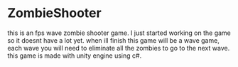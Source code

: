 # ZombieShooter
this is an fps wave zombie shooter game. I just started working on the game so it doesnt have a lot yet. 
when ill finish this game will be a wave game, each wave you will need to eliminate all the zombies to go to the next wave.
this game is made with unity engine using c#. 
